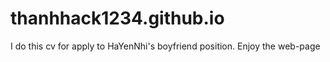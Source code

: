 # thanhhack1234.github.io
I do this cv for apply to HaYenNhi's boyfriend position. Enjoy the web-page
